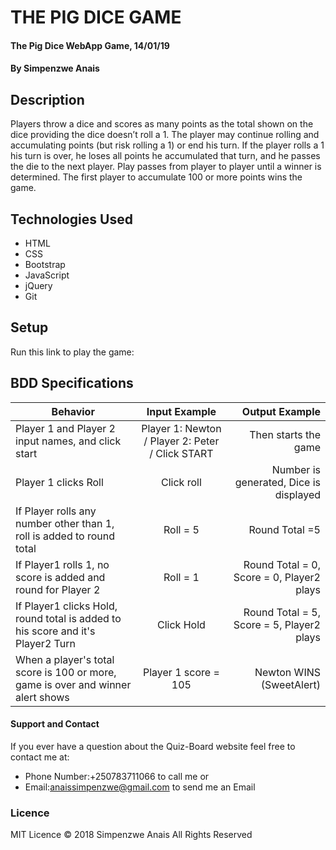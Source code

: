 # THE PIG DICE GAME
#### The Pig Dice WebApp Game, 14/01/19

#### By **Simpenzwe Anais**

## Description
Players throw a dice and scores as many points as the total shown on the dice providing the dice doesn’t roll a 1. The player may continue rolling and accumulating points (but risk rolling a 1) or end his turn. If the player rolls a 1 his turn is over, he loses all points he accumulated that turn, and he passes the die to the next player. Play passes from player to player until a winner is determined. The first player to accumulate 100 or more points wins the game.

## Technologies Used
- HTML
- CSS
- Bootstrap
- JavaScript
- jQuery
- Git
## Setup
Run this link to play the game:

## BDD Specifications
| Behavior                          |  Input Example |  Output  Example|
|----------                         |:-------------: |------:          |
| Player 1 and Player 2 input names, and click start |  Player 1: Newton / Player 2: Peter / Click START    | Then starts the game |
|  Player 1 clicks Roll |  Click roll    |  Number is generated, Dice is displayed  |
|If Player rolls any number other than 1, roll is added to round total   | Roll = 5     |  Round Total =5    |
|If Player1 rolls 1, no score is added and round for Player 2  |  Roll = 1    |  Round Total = 0, Score = 0,  Player2 plays    |
|If Player1 clicks Hold, round total is added to his score and it's Player2 Turn | Click Hold     |  Round Total = 5, Score = 5, Player2 plays    |
| When a player's total score is 100 or more, game is over and winner alert shows  |  Player 1 score = 105	    | Newton WINS (SweetAlert)    |
#### Support and Contact
If you ever have a question about the Quiz-Board website feel free to contact me at:
* Phone Number:+250783711066 to call me or
* Email:anaissimpenzwe@gmail.com to send me an Email
### Licence
MIT Licence
© 2018 Simpenzwe Anais All Rights Reserved